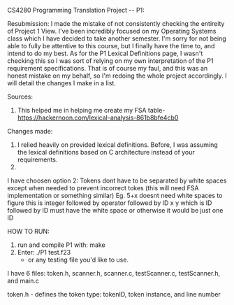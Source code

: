 CS4280 Programming Translation Project -- P1:

Resubmission: I made the mistake of not consistently checking the entireity of Project 1 View. I've been incredibly focused on my Operating Systems class which I have decided to take another semester. I'm sorry for not being able to fully be attentive to this course, but I finally have the time to, and intend to do my best. 
As for the P1 Lexical Definitions page, I wasn't checking this so I was sort of relying on my own interpretation of the P1 requirement specifications. That is of course my faul, and this was an honest mistake on my behalf, so I'm redoing the whole  project accordingly. I will detail the changes I make in a list. 

Sources: 
1. This helped me in helping me create my FSA table- 
	https://hackernoon.com/lexical-analysis-861b8bfe4cb0

Changes made: 
1. I relied heavily on provided lexical definitions. Before, I was assuming the lexical definitions based on C architecture instead of your requirements. 
2. 


 

I have choosen option 2: Tokens dont have to be separated by white spaces except when needed to prevent incorrect tokes (this will need FSA implementation or something similar)
Eg. 5+x doesnt need white spaces to figure this is integer followed by operator followed by ID
x y which is ID followed by ID must have the white space or otherwise it would be just one ID

HOW TO RUN: 
1. run and compile P1 with: make 
2. Enter: ./P1 test.f23 
	- or any testing file you'd like to use. 

I have 6 files: token.h, scanner.h, scanner.c, testScanner.c, testScanner.h, and main.c

token.h - defines the token type: tokenID, token instance, and line number
